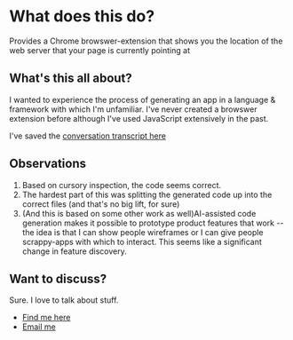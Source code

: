 # What does this do?
Provides a Chrome browswer-extension that shows you the location of the web server that your page is currently pointing at

## What's this all about?
I wanted to experience the process of generating an app in a language & framework with which I'm unfamiliar. I've never created a browswer extension before although I've used JavaScript extensively in the past.

I've saved the [conversation transcript here](server-location-chat.MD)

## Observations
1. Based on cursory inspection, the code seems correct.
2. The hardest part of this was splitting the generated code up into the correct files (and that's no big lift, for sure)
3. (And this is based on some other work as well)AI-assisted code generation makes it possible to prototype product features that work -- the idea is that I can show people wireframes or I can give people scrappy-apps with which to interact. This seems like a significant change in feature discovery.

## Want to discuss?
Sure. I love to talk about stuff.
* [Find me here](https://tidycal.com/davehk/30-minute-coffee)
* [Email me](mailto:davehk@gmail.com?subject=github%20article%20on%20server-location)